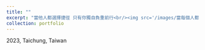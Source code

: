 ```yaml
---
title: ""
excerpt: "當他人都選擇捷徑 只有你獨自負重前行<br/><img src='/images/當每個人都選擇捷徑 只有你獨自負重前行.png'>"
collection: portfolio
---
```


2023, Taichung, Taiwan
